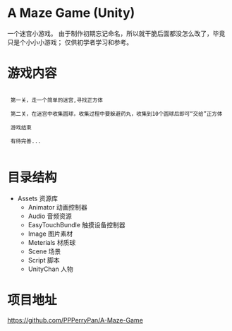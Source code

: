 # A Maze Game (Unity)
一个迷宫小游戏。
由于制作初期忘记命名，所以就干脆后面都没怎么改了，毕竟只是个小小小游戏；
仅供初学者学习和参考。

# 游戏内容
```

 第一关，走一个简单的迷宫,寻找正方体

 第二关，在迷宫中收集圆球，收集过程中要躲避药丸，收集到10个圆球后即可“交给”正方体

 游戏结束

 有待完善...
 
```

# 目录结构
* Assets  资源库
    *  Animator  动画控制器
    *  Audio 音频资源
    *  EasyTouchBundle 触摸设备控制器
    *  Image 图片素材
    *  Meterials 材质球
    *  Scene 场景
    *  Script 脚本
    *  UnityChan 人物

# 项目地址
https://github.com/PPPerryPan/A-Maze-Game
